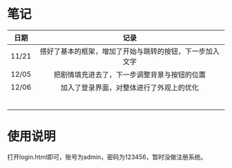 # 笔记

| 日期  |                           记录                           |
| :---: | :------------------------------------------------------: |
| 11/21 | 搭好了基本的框架，增加了开始与跳转的按钮，下一步加入文字 |
| 12/05 |       把剧情填充进去了，下一步调整背景与按钮的位置       |
| 12/06 |         加入了登录界面，对整体进行了外观上的优化         |
|       |                                                          |
|       |                                                          |
|       |                                                          |
|       |                                                          |
|       |                                                          |
|       |                                                          |

# 使用说明
打开login.html即可，账号为admin，密码为123456，暂时没做注册系统。